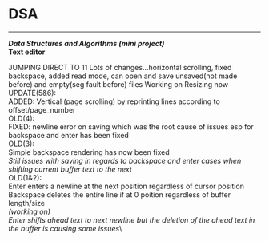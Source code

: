 # DSA
***
***Data Structures and Algorithms (mini project)***\
**Text editor**

JUMPING DIRECT TO 11
  Lots of changes...horizontal scrolling, fixed backspace, added read mode, can open and save unsaved(not made before) and empty(seg fault before) files
  Working on Resizing now
UPDATE(5&6):\
ADDED: Vertical (page scrolling) by reprinting lines according to offset/page_number\
OLD(4):\
FIXED: newline error on saving which was the root cause of issues esp for backspace and enter has been fixed\
OLD(3):\
Simple backspace rendering has now been fixed\
*Still issues with saving in regards to backspace and enter cases when shifting current buffer text to the next*\
OLD(1&2):\
Enter enters a newline at the next position regardless of cursor position\
Backspace deletes the entire line if at 0 poition regardless of buffer length/size\
*(working on)\
Enter shifts ahead text to next newline but the deletion of the ahead text in the buffer is causing some issues*\
